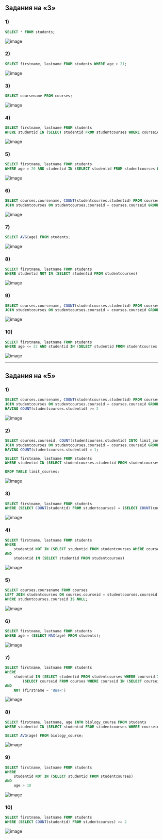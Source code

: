 ## Задания на «3»
### 1)
```sql
SELECT * FROM students;
```
![image](https://github.com/b0ryakha/SQL/assets/47691726/7643776d-adcd-4d13-b420-f5747f5b1205)

### 2)
```sql
SELECT firstname, lastname FROM students WHERE age > 21;
```
![image](https://github.com/b0ryakha/SQL/assets/47691726/c4f7835b-990b-46a6-9709-c97e62369e60)

### 3)
```sql
SELECT coursename FROM courses;
```
![image](https://github.com/b0ryakha/SQL/assets/47691726/7de466e4-606a-4399-95dd-f2e4c874fc4e)

### 4)
```sql
SELECT firstname, lastname FROM students
WHERE studentid IN (SELECT studentid FROM studentcourses WHERE courseid = (SELECT courseid FROM courses WHERE coursename = 'Математика'));
```
![image](https://github.com/b0ryakha/SQL/assets/47691726/e36d056c-ed30-45a7-a373-d3142044ec42)

### 5)
```sql
SELECT firstname, lastname FROM students
WHERE age = 20 AND studentid IN (SELECT studentid FROM studentcourses WHERE courseid = (SELECT courseid FROM courses WHERE coursename = 'История'));
```
![image](https://github.com/b0ryakha/SQL/assets/47691726/41d6a101-98d9-4b8c-bd1a-9e41cb83d0b4)

### 6)
```sql
SELECT courses.coursename, COUNT(studentcourses.studentid) FROM courses
JOIN studentcourses ON studentcourses.courseid = courses.courseid GROUP BY courses.courseid
```
![image](https://github.com/b0ryakha/SQL/assets/47691726/765d3b31-0abc-48b2-9e49-63d9829c0567)

### 7)
```sql
SELECT AVG(age) FROM students;
```
![image](https://github.com/b0ryakha/SQL/assets/47691726/420080fe-b908-4b4e-9ed4-f6bd0dc8b502)

### 8)
```sql
SELECT firstname, lastname FROM students
WHERE studentid NOT IN (SELECT studentid FROM studentcourses)
```
![image](https://github.com/b0ryakha/SQL/assets/47691726/f9dff843-d1aa-437a-848b-d2e845c6fadc)

### 9)
```sql
SELECT courses.coursename, COUNT(studentcourses.studentid) FROM courses
JOIN studentcourses ON studentcourses.courseid = courses.courseid GROUP BY courses.courseid
```
![image](https://github.com/b0ryakha/SQL/assets/47691726/ce527a84-d3be-4653-b0dd-c07d36d9961f)

### 10)
```sql
SELECT firstname, lastname FROM students
WHERE age <= 22 AND studentid IN (SELECT studentid FROM studentcourses WHERE courseid = (SELECT courseid FROM courses WHERE coursename = 'Биология'));
```
![image](https://github.com/b0ryakha/SQL/assets/47691726/a166bb0f-6832-4cf6-a080-a03d1fc37cae)



---



## Задания на «5»
### 1)
```sql
SELECT courses.coursename, COUNT(studentcourses.studentid) FROM courses
JOIN studentcourses ON studentcourses.courseid = courses.courseid GROUP BY courses.coursename
HAVING COUNT(studentcourses.studentid) >= 2
```
![image](https://github.com/b0ryakha/SQL/assets/47691726/af33d268-4ecc-4854-9b17-e5ae454c3f30)

### 2)
```sql
SELECT courses.courseid, COUNT(studentcourses.studentid) INTO limit_courses FROM courses
JOIN studentcourses ON studentcourses.courseid = courses.courseid GROUP BY courses.courseid
HAVING COUNT(studentcourses.studentid) = 1;

SELECT firstname, lastname FROM students
WHERE studentid IN (SELECT studentcourses.studentid FROM studentcourses WHERE studentcourses.courseid IN (SELECT limit_courses.courseid FROM limit_courses));

DROP TABLE limit_courses;
```
![image](https://github.com/b0ryakha/SQL/assets/47691726/a2cfbe75-6872-4e0d-952f-3d721a17cc78)

### 3)
```sql
SELECT firstname, lastname FROM students
WHERE (SELECT COUNT(studentid) FROM studentcourses) = (SELECT COUNT(courseid) FROM courses)
```
![image](https://github.com/b0ryakha/SQL/assets/47691726/70f0a6df-a18d-45b4-8adb-ab6a6cd52790)

### 4)
```sql
SELECT firstname, lastname FROM students
WHERE
	studentid NOT IN (SELECT studentid FROM studentcourses WHERE courseid = (SELECT courseid FROM courses WHERE coursename = 'Информатика'))
AND
	studentid IN (SELECT studentid FROM studentcourses)
```
![image](https://github.com/b0ryakha/SQL/assets/47691726/1d0f93ef-e136-4422-8225-9853026b07fd)

### 5)
```sql
SELECT courses.coursename FROM courses
LEFT JOIN studentcourses ON courses.courseid = studentcourses.courseid
WHERE studentcourses.courseid IS NULL;
```
![image](https://github.com/b0ryakha/SQL/assets/47691726/13444d77-1a52-46cf-8aaf-5b570b0bf167)

### 6)
```sql
SELECT firstname, lastname FROM students
WHERE age = (SELECT MAX(age) FROM students);
```
![image](https://github.com/b0ryakha/SQL/assets/47691726/106c08e4-2de4-4acd-8f99-ae3448e2a0cb)

### 7)
```sql
SELECT firstname, lastname FROM students
WHERE
	studentid IN (SELECT studentid FROM studentcourses WHERE courseid IN
		(SELECT courseid FROM courses WHERE courseid IN (SELECT courseid FROM studentcourses WHERE studentid = (SELECT studentid FROM students WHERE firstname = 'Иван'))))
AND
	NOT (firstname = 'Иван')
```
![image](https://github.com/b0ryakha/SQL/assets/47691726/b0e0906c-94eb-4b67-bad4-6ca2284aebe6)

### 8)
```sql
SELECT firstname, lastname, age INTO biology_course FROM students
WHERE studentid IN (SELECT studentid FROM studentcourses WHERE courseid = (SELECT courseid FROM courses WHERE coursename = 'Биология'));

SELECT AVG(age) FROM biology_course;
```
![image](https://github.com/b0ryakha/SQL/assets/47691726/7173364b-3917-4fe3-822f-aedb708c8cdd)

### 9)
```sql
SELECT firstname, lastname FROM students
WHERE
	studentid NOT IN (SELECT studentid FROM studentcourses)
AND
	age > 18
```
![image](https://github.com/b0ryakha/SQL/assets/47691726/b1114cfd-98b9-426b-b90a-577c4fd05a46)

### 10)
```sql
SELECT firstname, lastname FROM students
WHERE (SELECT COUNT(studentid) FROM studentcourses) >= 2
```
![image](https://github.com/b0ryakha/SQL/assets/47691726/5659eb79-c15a-4203-b4fb-b251d4260676)
